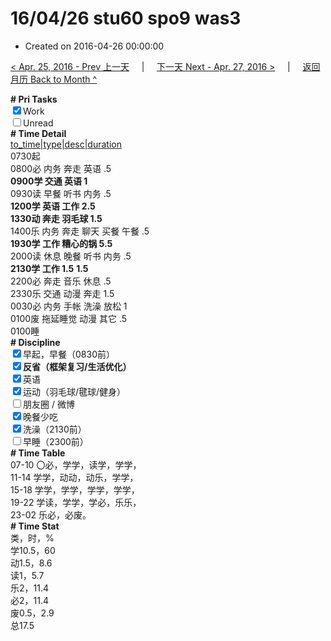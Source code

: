 # 16/04/26 stu60 spo9 was3

- Created on 2016-04-26 00:00:00

[< Apr. 25, 2016 - Prev 上一天](_archived/lifelogs/2016/04/d25.md) &nbsp; &nbsp; | &nbsp; &nbsp; [下一天 Next - Apr. 27, 2016 >](_archived/lifelogs/2016/04/d27.md) &nbsp; &nbsp; |  &nbsp; &nbsp; [返回月历 Back to Month ^](_archived/lifelogs/2016/04/index.md)
<br/>    <div><b># Pri Tasks</b></div><div><input checked="true" type="checkbox"/>Work</div><div><input type="checkbox"/>Unread</div><div><b># Time Detail</b></div>    <div><u>to_time|type|desc|duration</u></div>    <div>0730起</div>    <div>0800必 内务 奔走 英语 .5</div>    <div><b>0900学 交通 英语 1</b></div><div>0930读 早餐 听书 内务 .5</div>    <div><b>1200学 英语 工作 2.5</b></div>    <div><b>1330动 奔走 羽毛球 1.5</b></div><div>1400乐 内务 奔走 聊天 买餐 午餐 .5</div>    <div><b>1930学 工作 糟心的锅 5.5</b></div><div>2000读 休息 晚餐 听书 内务 .5</div>    <div><b>2130学 工作 1.5</b> <b>1.5</b></div>    <div>2200必 奔走 音乐 休息 .5</div><div>2330乐 交通 动漫 奔走 1.5</div>    <div>0030必 内务 手帐 洗澡 放松 1</div>    <div>0100废 拖延睡觉 动漫 其它 .5</div>    <div>0100睡</div><div><b># Discipline</b></div><div><input checked="true" type="checkbox"/>早起，早餐（0830前）</div><div><b><input checked="true" type="checkbox"/></b><b>反省（框架复习/生活优化）</b></div><div><input checked="true" type="checkbox"/>英语</div><div><input checked="true" type="checkbox"/>运动（羽毛球/毽球/健身）</div><div><input type="checkbox"/>朋友圈 / 微博</div><div><input checked="true" type="checkbox"/>晚餐少吃</div><div><input checked="true" type="checkbox"/>洗澡（2130前）</div><div><input type="checkbox"/>早睡（2300前）</div><div><b># Time Table</b></div>    <div>07-10 〇必，学学，读学，学学，</div>    <div>11-14 学学，动动，动乐，学学，</div>    <div>15-18 学学，学学，学学，学学，</div>    <div>19-22 学读，学学，学必，乐乐，</div>    <div>23-02 乐必，必废。</div><div><b># Time Stat</b></div>    <div>类，时，%</div>    <div>学10.5，60</div>    <div>动1.5，8.6</div>    <div>读1，5.7</div>    <div>乐2，11.4</div>    <div>必2，11.4</div>    <div>废0.5，2.9</div>    <div>总17.5</div>
